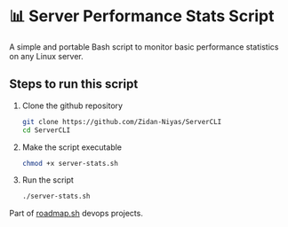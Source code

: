 # 📊 Server Performance Stats Script
A simple and portable Bash script to monitor basic performance statistics on any Linux server.

## Steps to run this script
1. Clone the github repository
   
   ```bash
   git clone https://github.com/Zidan-Niyas/ServerCLI
   cd ServerCLI
   ```
2. Make the script executable

   ```bash
   chmod +x server-stats.sh
   ```
3. Run the script 

   ```bash
   ./server-stats.sh
   ```

Part of [roadmap.sh](https://roadmap.sh/projects/server-stats) devops projects.
